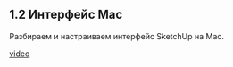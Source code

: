 ## 1.2 Интерфейс Mac

Разбираем и настраиваем интерфейс SketchUp на Mac.

[video](https://player.softculture.cc/embed/online/SKC/SKC_38.20.04_L1-7_Interface_Mac)